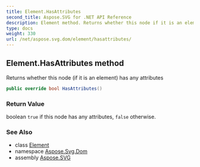 ```yaml
---
title: Element.HasAttributes
second_title: Aspose.SVG for .NET API Reference
description: Element method. Returns whether this node if it is an element has any attributes
type: docs
weight: 330
url: /net/aspose.svg.dom/element/hasattributes/
---
```

## Element.HasAttributes method

Returns whether this node (if it is an element) has any attributes

```csharp
public override bool HasAttributes()
```

### Return Value

boolean `true` if this node has any attributes, `false` otherwise.

### See Also

* class [Element](../)
* namespace [Aspose.Svg.Dom](../../../aspose.svg.dom/)
* assembly [Aspose.SVG](../../../)
